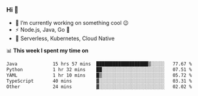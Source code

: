 ### Hi 👋

<!--
**nodejh/nodejh** is a ✨ _special_ ✨ repository because its `README.md` (this file) appears on your GitHub profile.

Here are some ideas to get you started:

- 🔭 I’m currently working on ...
- 🌱 I’m currently learning ...
- 👯 I’m looking to collaborate on ...
- 🤔 I’m looking for help with ...
- 💬 Ask me about ...
- 📫 How to reach me: ...
- 😄 Pronouns: ...
- ⚡ Fun fact: ...
-->

- 🔭 I’m currently working on something cool :wink:
- ⚡ Node.js, Java, Go :thought_balloon:
- 🤖 Serverless, Kubernetes, Cloud Native

📊 **This week I spent my time on**

<!--START_SECTION:waka-->

```txt
Java             15 hrs 57 mins  ███████████████████▒░░░░░   77.67 %
Python           1 hr 32 mins    ██░░░░░░░░░░░░░░░░░░░░░░░   07.51 %
YAML             1 hr 10 mins    █▒░░░░░░░░░░░░░░░░░░░░░░░   05.72 %
TypeScript       40 mins         ▓░░░░░░░░░░░░░░░░░░░░░░░░   03.31 %
Other            24 mins         ▓░░░░░░░░░░░░░░░░░░░░░░░░   02.02 %
```

<!--END_SECTION:waka-->


<!--
:traffic_light: **Visitors**

![visitors](https://visitor-badge.glitch.me/badge?page_id=nodejh.nodejh)
-->
